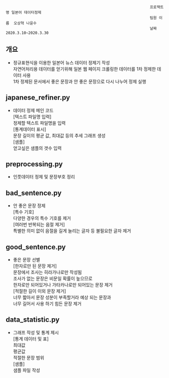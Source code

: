                                                                     프로잭트명 일본어 데이터정제
                                                                    팀원 이름  오상혁 나윤수
                                                                    날짜       2020.3.10~2020.3.30



## 개요
* 정규표현식을 이용한 일본어 뉴스 데이터 정제기 작성\
자연어처리용 데이터를 얻기위해 일본 웹 페이지 크롤링한 데이터를 1차 정제한 데이터 사용\
1차 정제된 문서에서 좋은 문장과 안 좋은 문장으로 다시 나누어 정제 실행

## japanese_refiner.py
* 데이터 정제 메인 코드\
[텍스트 파일명 입력] \
정제할 텍스트 파일명을 입력\
[통계데이터 표시]\
문장 길이의 평균 값, 최대값 등의 추세 그래프 생성\
[샘플]\
얻고싶은 샘플의 갯수 입력

## preprocessing.py
* 인풋데이터 정제 및 문장부호 정리

## bad_sentence.py
* 안 좋은 문장 정제\
[특수 기호]\
다양한 경우의 특수 기호를 제거 \
[여러번 반복되는 음절 제거]\
특별한 의미 없이 음절을 길게 늘리는 글자 등 불필요한 글자 제거

## good_sentence.py
* 좋은 문장 선별\
[한자로만 된 문장 제거]\
문장에서 조사는 히라가나로만 작성됨\
조사가 없는 문장은 비문일 확률이 높으므로 \
한자로만 되어있거나 가타카나로만 되어있는 문장 제거\
[적절한 길이 이외 문장 제거]\
너무 짧아서 문장 성분이 부족할거라 예상 되는 문장과\
너무 길어서 사용 하기 힘든 문장 제거

## data_statistic.py
* 그래프 작성 및 통계 제시\
[통계 데이터 및 표]\
최대값\
평균값\
적절한 문장 범위\
[샘플]\
샘플 파일 작성
